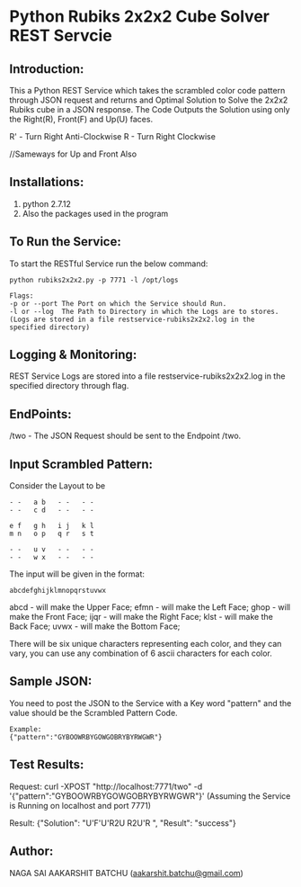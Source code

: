 # Python Rubiks 2x2x2 Cube Solver REST Servcie

## Introduction:
This a Python REST Service which takes the scrambled color code pattern through JSON request and returns and Optimal Solution to Solve the 2x2x2 Rubiks cube in a JSON response. The Code Outputs the Solution using only the Right(R), Front(F) and Up(U) faces.

R' - Turn Right Anti-Clockwise
R -  Turn Right Clockwise

//Sameways for Up and Front Also

## Installations:
1. python 2.7.12
2. Also the packages used in the program

## To Run the Service:

To start the RESTful Service run the below command:

```
python rubiks2x2x2.py -p 7771 -l /opt/logs
```

```
Flags:
-p or --port The Port on which the Service should Run.
-l or --log  The Path to Directory in which the Logs are to stores.(Logs are stored in a file restservice-rubiks2x2x2.log in the specified directory)
```

## Logging & Monitoring:

REST Service Logs are stored into a file restservice-rubiks2x2x2.log in the specified directory through flag.

## EndPoints:

/two - The JSON Request should be sent to the Endpoint /two.

## Input Scrambled Pattern:

Consider the Layout to be

```
- -   a b   - -   - -
- -   c d   - -   - -

e f   g h   i j   k l
m n   o p   q r   s t

- -   u v   - -   - -
- -   w x   - -   - -
```

The input will be given in the format:
```
abcdefghijklmnopqrstuvwx
```

abcd - will make the Upper Face;
efmn - will make the Left Face;
ghop - will make the Front Face;
ijqr - will make the Right Face;
klst - will make the Back Face;
uvwx - will make the Bottom Face;

There will be six unique characters representing each color, and they can vary, you can use any combination of 6 ascii characters for each color.

## Sample JSON:

You need to post the JSON to the Service with a Key word "pattern" and the value should be the Scrambled Pattern Code.

```
Example:
{"pattern":"GYBOOWRBYGOWGOBRYBYRWGWR"}
```

## Test Results:

Request: curl -XPOST "http://localhost:7771/two" -d '{"pattern":"GYBOOWRBYGOWGOBRYBYRWGWR"}' (Assuming the Service is Running on localhost and port 7771)

Result:  {"Solution": "U'F'U'R2U R2U'R ", "Result": "success"}

## Author:

   NAGA SAI AAKARSHIT BATCHU (aakarshit.batchu@gmail.com)

